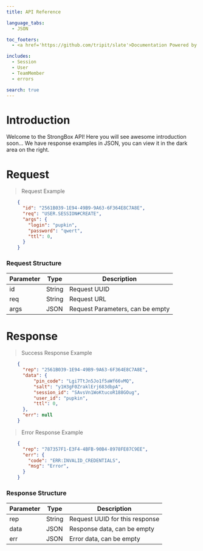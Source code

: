 ```yaml
---
title: API Reference

language_tabs:
  - JSON

toc_footers:
  - <a href='https://github.com/tripit/slate'>Documentation Powered by Slate</a>

includes:
  - Session
  - User
  - TeamMember
  - errors

search: true
---
```


# Introduction

Welcome to the StrongBox API! Here you will see awesome introduction soon...
We have response examples in JSON, you can view it in the dark area on the right.

# Request

> Request Example

```json  
    {
      "id": "2561B039-1E94-49B9-9A63-6F364E8C7A8E",
      "req": "USER.SESSION#CREATE",
      "args": {
        "login": "pupkin",
        "password": "qwert",
        "ttl": 0,
      }
    }
```

### Request Structure

| Parameter |  Type     |             Description |
|------|---------|----------------------------------|
| id   |  String |  Request UUID                    |
| req  |  String |  Request URL                     |
| args |  JSON   |  Request Parameters, can be empty |


# Response

> Success Response Example

```json
    {
      "rep": "2561B039-1E94-49B9-9A63-6F364E8C7A8E",
      "data": {
          "pin_code": "Lgi7TtJn5Jo1f5aWf66vMQ",
          "salt": "y1H3gF0ZraklErj683dbpA",
          "session_id": "SAvsVn1WoKtucoR188GOug",
          "user_id": "pupkin",
          "ttl": 0,
      },
      "err": null
    }
```

> Error Response Example

```json
    {
      "rep": "787357F1-E3F4-4BFB-90B4-8978FE87C9EE",
      "err": {
        "code": "ERR:INVALID_CREDENTIALS",
        "msg": "Error",
      }
    }
```

### Response Structure

| Parameter |  Type     |             Description |
|------|---------|----------------------------------|
| rep  |  String |  Request UUID for this response  |
| data |  JSON   |  Response data, can be empty     |
| err  |  JSON   |  Error data, can be empty        |
